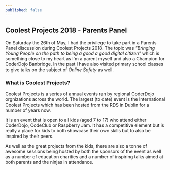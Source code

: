 ```yaml
---
published: false
---
```

## Coolest Projects 2018 - Parents Panel

On Saturday the 26th of May, I had the privilege to take part in a Parents Panel discussion during Coolest Projects 2018. The topic was _"Bringing Young People on the path to being a good a good digital citizen"_ which is something close to my heart as I'm a parent myself and also a Champion for CoderDojo Banbridge. In the past I have also visited primary school classes to give talks on the subject of _Online Safety_ as well.

### What is Coolest Projects?

Coolest Projects is a series of annual events ran by regional CoderDojo orgnizations across the world. The largest (to date) event is the International Coolest Projects which has been hosted from the RDS in Dublin for a number of years now. 

It is an event that is open to all kids (aged 7 to 17) who attend either CoderDojo, CodeClub or Raspberry Jam. It has a competitive element but is really a place for kids to both showcase their own skills but to also be inspired by their peers. 

As well as the great projects from the kids, there are also a tonne of awesome sessions being hosted by both the sponsors of the event as well as a number of education charities and a number of inspiring talks aimed at both parents and the ninjas in attendance. 

